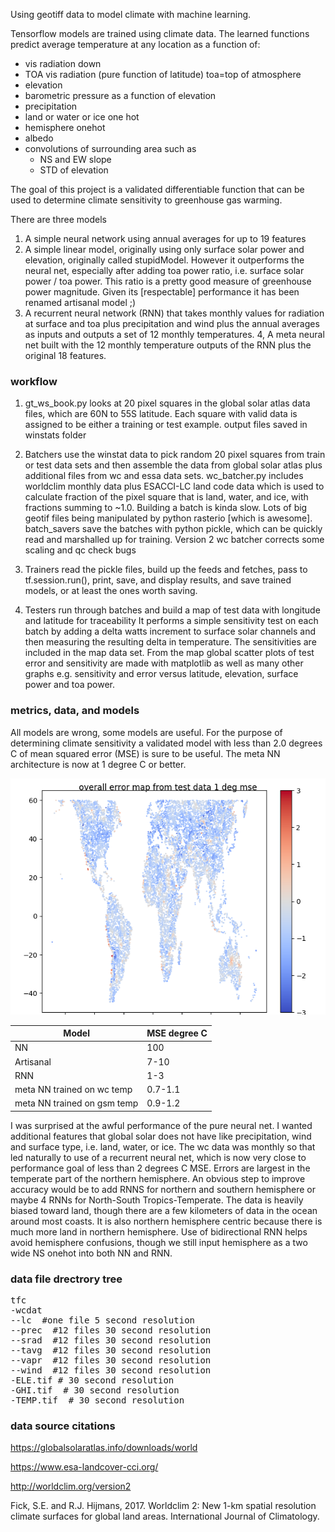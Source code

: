Using geotiff data to model climate with machine learning.

Tensorflow models are trained using climate data. The learned functions predict
average temperature at any location as a function of:

* vis radiation down
* TOA vis radiation (pure function of latitude) toa=top of atmosphere
* elevation
* barometric pressure as a function of elevation
* precipitation
* land or water or ice one hot
* hemisphere onehot
* albedo
* convolutions of surrounding area such as
   * NS and EW slope
   * STD of elevation


The  goal of this project is a validated differentiable function that can be used to determine climate sensitivity to greenhouse gas warming.

There are three models

1. A simple neural network using annual averages for up to 19 features
2. A simple linear model, originally using only surface solar power and elevation, originally called stupidModel.  However it outperforms the neural net, especially after adding toa power ratio, i.e. surface solar power / toa power.  This ratio is a pretty good measure of greenhouse power magnitude. Given its [respectable] performance it has been renamed artisanal model ;)
3. A recurrent neural network (RNN) that takes monthly values for radiation at surface and toa plus precipitation and wind plus the annual averages as inputs and outputs a set of 12 monthly temperatures.
4, A meta neural net built with the 12 monthly temperature  outputs of the RNN plus the original 18 features.

### workflow

1. gt_ws_book.py looks at 20 pixel squares in the global solar atlas data files, which are 60N to 55S latitude.  Each square with valid data is assigned to be either a training or test example. output files saved in winstats folder

2. Batchers use the winstat data to  pick random 20 pixel squares from train or test data sets and then assemble the data from global solar atlas plus additional files from wc and essa data sets. wc_batcher.py includes worldclim monthly data  plus ESACCI-LC land code data which is used to calculate fraction of the pixel square that is land, water, and ice, with fractions summing to ~1.0.  Building a batch is kinda slow.  Lots of big geotif files being manipulated by python rasterio [which is awesome].  batch_savers save the batches with python pickle, which can be quickly read and marshalled up for training. Version 2 wc batcher corrects some scaling and qc check bugs

3. Trainers read the pickle files, build up the feeds and fetches, pass to tf.session.run(), print, save, and display results, and save trained models, or at least the ones worth saving. 

4. Testers run through batches and build a map of test data  with longitude and latitude for traceability  It performs a simple sensitivity test on each batch by adding a delta watts increment to surface solar channels and then measuring the resulting delta in temperature. The sensitivities are included in the map data set.  From the map  global scatter plots of test error and sensitivity are made with matplotlib as well as many other graphs  e.g. sensitivity and error versus latitude, elevation, surface power and toa power.

### metrics, data, and models

All models are wrong, some models are useful. For the purpose of determining climate sensitivity a validated model with less than 2.0 degrees C of mean squared error (MSE) is sure to be useful. The meta NN architecture is now at 1 degree C or better.

![map of 13200 test points](mse_lt_1c.png)

|Model| MSE degree C|
|-----|-----------|
|NN       | 100   |
|Artisanal| 7-10  |
|RNN      |  1-3 |
|meta NN trained on wc temp | 0.7-1.1|
|meta NN trained on gsm temp | 0.9-1.2|

I was surprised at the awful performance of the pure neural net. I wanted additional features that  global solar does not have like precipitation, wind and surface type, i.e. land, water, or ice. The wc data was monthly so that led naturally to use  of a recurrent neural net, which is now very close to performance goal of less than 2 degrees C MSE.
Errors are largest in the temperate part of the northern hemisphere.  An obvious step to improve accuracy would be to add RNNS for northern and southern hemisphere or maybe 4 RNNs for North-South Tropics-Temperate.
The data is heavily biased toward land, though there are a few kilometers of data in the ocean around most coasts.  It is also northern hemisphere centric because there is much more land in northern hemisphere.  Use of bidirectional RNN helps avoid hemisphere confusions, though we still input hemisphere as a two wide NS onehot into both NN and RNN.

### data file drectrory tree

<pre>
tfc
-wcdat
--lc  #one file 5 second resolution
--prec  #12 files 30 second resolution
--srad  #12 files 30 second resolution
--tavg  #12 files 30 second resolution
--vapr  #12 files 30 second resolution
--wind  #12 files 30 second resolution
-ELE.tif # 30 second resolution
-GHI.tif  # 30 second resolution
-TEMP.tif  # 30 second resolution
</pre>


### data source citations

https://globalsolaratlas.info/downloads/world

https://www.esa-landcover-cci.org/

http://worldclim.org/version2

Fick, S.E. and R.J. Hijmans, 2017. Worldclim 2: New 1-km spatial resolution climate surfaces for global land areas. International Journal of Climatology.


